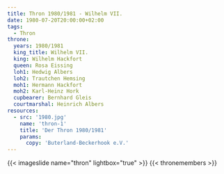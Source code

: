 ```yaml
---
title: Thron 1980/1981 - Wilhelm VII.
date: 1980-07-20T20:00:00+02:00
tags:
  - Thron
throne:
  years: 1980/1981
  king_title: Wilhelm VII.
  king: Wilhelm Hackfort
  queen: Rosa Eissing
  loh1: Hedwig Albers
  loh2: Trautchen Hemsing
  moh1: Hermann Hackfort
  moh2: Karl-Heinz Hork
  cupbearer: Bernhard Gleis
  courtmarshal: Heinrich Albers
resources:
  - src: '1980.jpg'
    name: 'thron-1'
    title: 'Der Thron 1980/1981'
    params:
      copy: 'Buterland-Beckerhook e.V.'
---
```

{{< imageslide name="thron" lightbox="true" >}}
{{< thronemembers >}}
